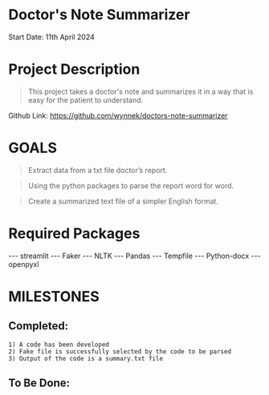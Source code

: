 # Doctor's Note Summarizer
Start Date: 11th April 2024

# Project Description

> This project takes a doctor's note and summarizes it in a way that is easy for the patient to understand.

Github Link: https://github.com/wynnek/doctors-note-summarizer

# GOALS
> Extract data from a txt file doctor’s report.

> Using the python packages to parse the report word for word.

> Create a summarized text file of a simpler English format.

# Required Packages
--- streamlit
--- Faker
--- NLTK
--- Pandas
--- Tempfile
--- Python-docx
--- openpyxl

# MILESTONES

## Completed:
	1) A code has been developed
	2) Fake file is successfully selected by the code to be parsed
	3) Output of the code is a summary.txt file

## To Be Done:
